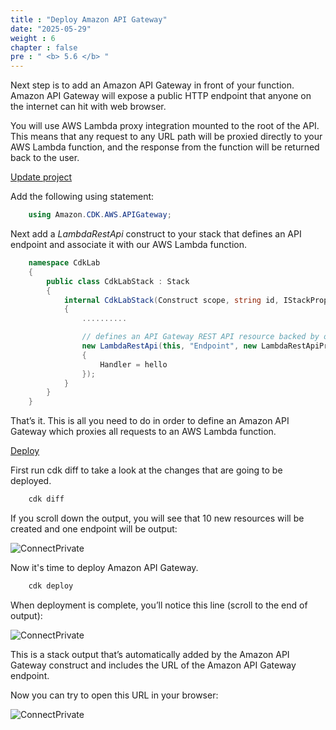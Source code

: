 ```yaml
---
title : "Deploy Amazon API Gateway"
date: "2025-05-29"
weight : 6
chapter : false
pre : " <b> 5.6 </b> "
---
```



Next step is to add an Amazon API Gateway in front of your function. Amazon API Gateway will expose a public HTTP endpoint that anyone on the internet can hit with web browser.

You will use AWS Lambda proxy integration mounted to the root of the API. This means that any request to any URL path will be proxied directly to your AWS Lambda function, and the response from the function will be returned back to the user.

[Update project]()

Add the following using statement:

```csharp
    using Amazon.CDK.AWS.APIGateway;
```

Next add a *LambdaRestApi* construct to your stack that defines an API endpoint and associate it with our AWS Lambda function.

```csharp
    namespace CdkLab
    {
        public class CdkLabStack : Stack
        {
            internal CdkLabStack(Construct scope, string id, IStackProps props = null) : base(scope, id, props)
            {
                ..........

                // defines an API Gateway REST API resource backed by our "hello" function.
                new LambdaRestApi(this, "Endpoint", new LambdaRestApiProps
                {
                    Handler = hello
                });
            }
        }
    }
```

That’s it. This is all you need to do in order to define an Amazon API Gateway which proxies all requests to an AWS Lambda function.

[Deploy]()

First run cdk diff to take a look at the changes that are going to be deployed.

```csharp
    cdk diff
```

If you scroll down the output, you will see that 10 new resources will be created and one endpoint will be output:

![ConnectPrivate](/images/5-Infrastructure/5.19.png)

Now it's time to deploy Amazon API Gateway.

```csharp
    cdk deploy
```

When deployment is complete, you’ll notice this line (scroll to the end of output):

![ConnectPrivate](/images/5-Infrastructure/5.20.1.png)

This is a stack output that’s automatically added by the Amazon API Gateway construct and includes the URL of the Amazon API Gateway endpoint.

Now you can try to open this URL in your browser:

![ConnectPrivate](/images/5-Infrastructure/5.21.png)
